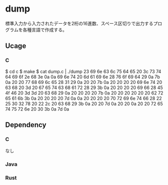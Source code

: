 # dump
標準入力から入力されたデータを2桁の16進数、スペース区切りで出力するプログラムを各種言語で作成する。

## Ucage
### C
$ cd c
$ make
$ cat dump.c | ./dump 
23 69 6e 63 6c 75 64 65 20 3c 73 74 64 69 6f 2e 68 3e 0a 0a 69 6e 74 20 6d 61 69 6e 28 76 6f 69 64 29 0a 7b 0a 20 20 77 68 69 6c 65 28 31 29 0a 20 20 7b 0a 20 20 20 20 69 6e 74 20 63 68 20 3d 20 67 65 74 63 68 61 72 28 29 3b 0a 20 20 20 20 69 66 28 45 4f 46 20 3d 3d 20 63 68 29 0a 20 20 20 20 7b 0a 20 20 20 20 20 20 62 72 65 61 6b 3b 0a 20 20 20 20 7d 0a 0a 20 20 20 20 70 72 69 6e 74 66 28 22 25 30 32 78 20 22 2c 20 63 68 29 3b 0a 20 20 7d 0a 20 20 0a 20 20 72 65 74 75 72 6e 20 30 3b 0a 7d 0a

## Dependency
### C
なし
### Java
### Rust
